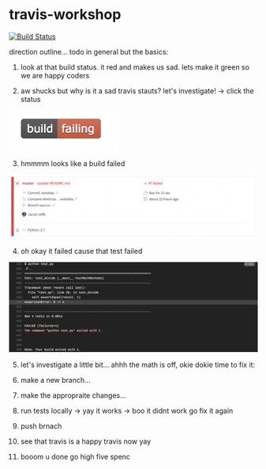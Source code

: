 # travis-workshop

[![Build Status](https://travis-ci.com/JumboCode/travis-workshop.svg?branch=master)](https://travis-ci.com/JumboCode/travis-workshop)


direction outline... todo in general but the basics:

1. look at that build status. it red and makes us sad. lets make it green so we are happy coders

2. aw shucks but why is it a sad travis stauts? let's investigate!
  -> click the status
  
![build-failing](./img/build-failing.png)  

3. hmmmm looks like a build failed 

![travis-fail](./img/travis-fail.png)

4. oh okay it failed cause that test failed 

![travis-log](./img/travis-log.png)

5. let's investigate a little bit... ahhh the math is off, okie dokie time to fix it:

6. make a new branch...

7. make the appropraite changes... 

8. run tests locally
 -> yay it works 
 -> boo it didnt work go fix it again 
 
10. push brnach

11. see that travis is a happy travis now yay

12. booom u done go high five spenc
